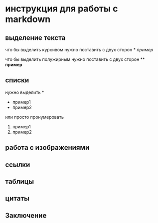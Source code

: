 # инструкция для работы с markdown

## выделение текста
что бы выделить курсивом нужно поставить с двух сторон *  *пример*

что бы выделить полужирным нужно поставить с двух сторон ** **пример**

## списки
нужно выделить *
* пример1
* пример2

или просто пронумеровать
1. пример1
2. пример2


## работа с изображениями

## ссылки

## таблицы

## цитаты

## Заключение
